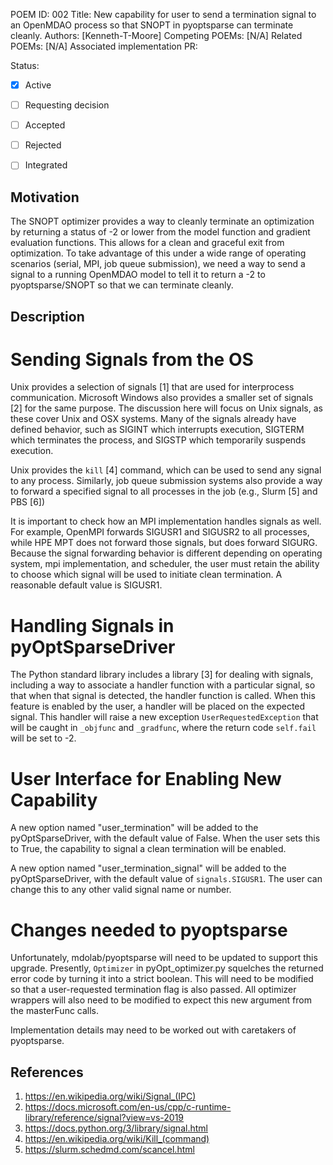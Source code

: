 POEM ID: 002
Title: New capability for user to send a termination signal to an OpenMDAO process so that SNOPT in pyoptsparse can terminate cleanly.
Authors: [Kenneth-T-Moore]
Competing POEMs: [N/A]
Related POEMs: [N/A]
Associated implementation PR:

Status:

- [x] Active
- [ ] Requesting decision
- [ ] Accepted
- [ ] Rejected
- [ ] Integrated


Motivation
----------
The SNOPT optimizer provides a way to cleanly terminate an optimization by returning a status of -2
or lower from the model function and gradient evaluation functions. This allows for a clean and
graceful exit from optimization. To take advantage of this under a wide range of operating
scenarios (serial, MPI, job queue submission), we need a way to send a signal to a running OpenMDAO
model to tell it to return a -2 to pyoptsparse/SNOPT so that we can terminate cleanly.


Description
-----------

Sending Signals from the OS
===========================
Unix provides a selection of signals [1] that are used for interprocess communication. Microsoft
Windows also provides a smaller set of signals [2] for the same purpose. The discussion here will
focus on Unix signals, as these cover Unix and OSX systems.  Many of the signals already have
defined behavior, such as SIGINT which interrupts execution, SIGTERM which terminates the
process, and SIGSTP which temporarily suspends execution.

Unix provides the `kill` [4] command, which can be used to send any signal to any process.
Similarly, job queue submission systems also provide a way to forward a specified signal to
all processes in the job (e.g., Slurm [5] and PBS [6])

It is important to check how an MPI implementation handles signals as well. For example, OpenMPI
forwards SIGUSR1 and SIGUSR2 to all processes, while HPE MPT does not forward those signals, but
does forward SIGURG.  Because the signal forwarding behavior is different depending on operating
system, mpi implementation, and scheduler, the user must retain the ability to choose which
signal will be used to initiate clean termination.  A reasonable default value is SIGUSR1.


Handling Signals in pyOptSparseDriver
=====================================
The Python standard library includes a library [3] for dealing with signals, including a way to
associate a handler function with a particular signal, so that when that signal is detected, the
handler function is called. When this feature is enabled by the user, a handler will be placed
on the expected signal. This handler will raise a new exception `UserRequestedException` that
will be caught in `_objfunc` and `_gradfunc`, where the return code `self.fail` will be set
to -2.


User Interface for Enabling New Capability
============================================
A new option named "user_termination" will be added to the pyOptSparseDriver, with the default
value of False.  When the user sets this to True, the capability to signal a clean termination will
be enabled.

A new option named "user_termination_signal" will be added to the pyOptSparseDriver, with the
default value of `signals.SIGUSR1`.  The user can change this to any other valid signal name or
number.


Changes needed to pyoptsparse
=============================
Unfortunately, mdolab/pyoptsparse will need to be updated to support this upgrade. Presently,
`Optimizer` in pyOpt_optimizer.py squelches the returned error code by turning it into a
strict boolean. This will need to be modified so that a user-requested termination flag
is also passed.  All optimizer wrappers will also need to be modified to expect this new
argument from the masterFunc calls.

Implementation details may need to be worked out with caretakers of pyoptsparse.


References
----------
1. https://en.wikipedia.org/wiki/Signal_(IPC)
2. https://docs.microsoft.com/en-us/cpp/c-runtime-library/reference/signal?view=vs-2019
3. https://docs.python.org/3/library/signal.html
4. https://en.wikipedia.org/wiki/Kill_(command)
5. https://slurm.schedmd.com/scancel.html